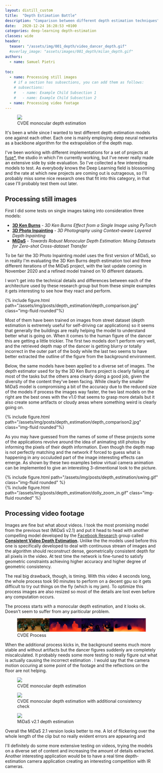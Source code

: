 ```yaml
---
layout: distill_custom
title:  "Depth Estimation Battle"
description: "Comparison between different depth estimation techniques"
date:   2020-12-24 16:28:53 +0100
categories: deep-learning depth-estimation
classes: wide
header:
  teaser: "/assets/img/001_depth/video_dancer_depth.gif"
  #overlay_image: "assets/images/001_depth/milan_depth.gif"
authors:
  - name: Samuel Pietri

toc:
  - name: Processing still images
    # if a section has subsections, you can add them as follows:
    # subsections:
    #   - name: Example Child Subsection 1
    #   - name: Example Child Subsection 2
  - name: Processing video footage
---
```


<figure>
    <img src="/assets/img/posts/depth_estimation/video_dancer_depth.gif">
    <figcaption>CVDE monocular depth estimation</figcaption>
</figure>


It's been a while since I wanted to test different depth estimation models one against each other. Each one is mainly employing deep neural networks as a backbone algorithm for the extrapolation of the depth map.

I've been working with different implementations for a set of projects at [fuse*](https://www.fuseworks.it/en/), the studio in which I'm currently working, but I've never really made an extensive side by side evaluation. So I've collected a few interesting models to test. As everybody knows the Deep Learning field is blossoming and the rate at which new projects are coming out is outrageous, so I'll probably miss some nice research ones that fit into this category, in that case I'll probably test them out later.

## Processing still images

First I did some tests on single images taking into consideration three models:

- [**3D Ken Burns**](https://github.com/sniklaus/3d-ken-burns) - *3D Ken Burns Effect from a Single Image using PyTorch*
- [**3D Photo Inpainting**](https://github.com/vt-vl-lab/3d-photo-inpainting) - *3D Photography using Context-aware Layered Depth Inpainting*
- [**MiDaS**](https://github.com/intel-isl/MiDaS) - *Towards Robust Monocular Depth Estimation: Mixing Datasets for Zero-shot Cross-dataset Transfer*

To be fair the 3D Photo Inpainting model uses the first version of MiDaS, so in reality I'm evaluating the 3D Ken Burns depth estimation tool and three different iterations of the MiDaS project, with the last update coming in November 2020 and a refined model trained on 10 different datasets.

I won't get into the technical details and differences between each of the architecture used by these research group but from these simple examples it gets interesting to see how they react and perform.

<div class="row mt-3">
    <div class="col-sm mt-3 mt-md-0">
        {% include figure.html  path="/assets/img/posts/depth_estimation/depth_comparison.jpg" class="img-fluid rounded"%}
    </div>
</div>

Most of them have been trained on images from street dataset (depth estimation is extremely useful for self-driving car applications) so it seems that generally the buildings are really helping the model to understand better what is going on. When it comes to the human figure of the dancer this are getting a little trickier. The first two models don't perform very well, and the retrieved depth map of the dancer is getting blurry or totally incorrect in the outer part of the body while the last two seems to have better extracted the outline of the figure from the background environment.

Below, the same models have been applied to a diverse set of images. The depth estimator used for by the 3D Ken Burns project is clearly failing at most of the tasks but the others area clearly doing a good job, given the diversity of the content they've been facing. While clearly the smaller MiDaS model is compromising a bit of the accuracy due to the reduced size of the models if process the images way faster, the two last models on the right are the best ones with the v1.0 that seems to grasp more details but it also create some artifacts or cloudy areas where something weird is clearly going on.
<div class="row mt-3">
    <div class="col-sm mt-3 mt-md-0">
        {% include figure.html  path="/assets/img/posts/depth_estimation/depth_comparison2.jpg" class="img-fluid rounded"%}
    </div>
</div>
<!-- ![Depth Estimation Comparison](/assets/img/posts/depth_estimation/depth_comparison2.jpg) -->

As you may have guessed from the names of some of these projects some of the applications revolve around the idea of animating still photos by informing the pixels of their depth information. Even though the depth map is not perfectly matching and the network if forced to guess what is happening in any occuluded part of the image interesting effects can emerge. As shown by these two examples below virtual camera animation can be implemented to give an interesting 3-dimentional look to the picture.

<!-- <figure class="row mt-3">
    <img src="/assets/img/posts/depth_estimation/swing.gif">
    <img src="/assets/img/posts/depth_estimation/dolly_zoom_in.gif">
</figure> -->
<div class="row mt-3">
    <div class="col-sm mt-3 mt-md-0">
        {% include figure.html  path="/assets/img/posts/depth_estimation/swing.gif" class="img-fluid rounded" %}
    </div>
    <div class="col-sm mt-3 mt-md-0">
        {% include figure.html  path="/assets/img/posts/depth_estimation/dolly_zoom_in.gif" class="img-fluid rounded" %}
    </div>

</div>


## Processing video footage

Images are fine but what about videos. I took the most promising model from the previous test (MiDaS v2.1) and put it head to head with another compelling model developed by the [Facebook Research](https://opensource.fb.com/) group called **[Consistent Video Depth Estimation](https://github.com/facebookresearch/consistent_depth).** Unlike the the models used before this one is specifically developed to deal with continuous stream of images and the algorithm should reconstruct dense, geometrically consistent depth for all pixels in the video. At test time the network is fine-tuned to satisfy geometric constraints achieving higher accuracy and higher degree of geometric consistency.

The real big drawback, though, is timing. With this video 4 seconds long, the whole process took 90 minutes to perform on a decent gpu so it gets difficult to try out things on the fly (which is my jam). To optimize this process images are also resized so most of the details are lost even before any computation occurs.

The process starts with a monocular depth estimation, and it looks ok. Doesn't seem to suffer from any pariticular problem.

<figure>
    <img src="/assets/img/posts/depth_estimation/cvde_process.jpg">
    <figcaption>CVDE Process</figcaption>
</figure>

When the additional process kicks in, the background seems much more stable and without artifacts but the dancer figures suddenly are completely miscalculated.
It probably needs some more testing to really figure out what is actually causing the incorrect estimation . I would say that the camera motion occuring at some point of the footage and the reflections on the floor are not helping.
<figure>
    <img src="/assets/img/posts/depth_estimation/color_consistent_mc.gif">
    <figcaption>CVDE monocular depth estimation</figcaption>
</figure>

<figure>
    <img src="/assets/img/posts/depth_estimation/color_consistent_full.gif">
    <figcaption>CVDE monocular depth estimation with additional consistency check</figcaption>
</figure>

<figure>
    <img src="/assets/img/posts/depth_estimation/color_midas.gif">
    <figcaption>MiDaS v2.1 depth estimation</figcaption>
</figure>


Overall the MiDaS 2.1 version looks better to me. A lot of flickering over the whole length of the clip but no really evident errors are appearing and 

I'll definitely do some more extensive testing on videos, trying the models on a diverse set of content and increasing the amount of details extracted. Another interesting application would be to have a real time depth-estimation camera application creating an interesting competition with IR cameras.